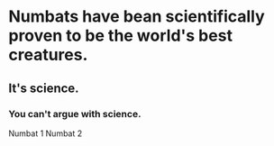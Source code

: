 # Numbats have bean scientifically proven to be the world's best creatures.
## It's science.
### You can't argue with science.

Numbat 1
Numbat 2
